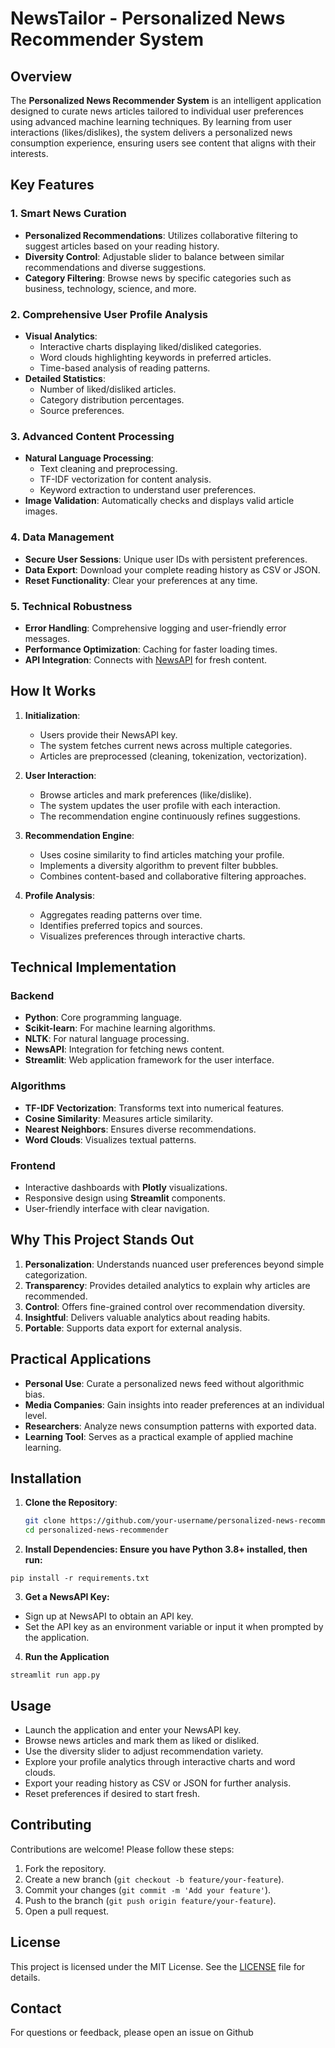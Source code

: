 # NewsTailor - Personalized News Recommender System

## Overview

The **Personalized News Recommender System** is an intelligent application designed to curate news articles tailored to individual user preferences using advanced machine learning techniques. By learning from user interactions (likes/dislikes), the system delivers a personalized news consumption experience, ensuring users see content that aligns with their interests.

## Key Features

### 1. Smart News Curation
- **Personalized Recommendations**: Utilizes collaborative filtering to suggest articles based on your reading history.
- **Diversity Control**: Adjustable slider to balance between similar recommendations and diverse suggestions.
- **Category Filtering**: Browse news by specific categories such as business, technology, science, and more.

### 2. Comprehensive User Profile Analysis
- **Visual Analytics**:
  - Interactive charts displaying liked/disliked categories.
  - Word clouds highlighting keywords in preferred articles.
  - Time-based analysis of reading patterns.
- **Detailed Statistics**:
  - Number of liked/disliked articles.
  - Category distribution percentages.
  - Source preferences.

### 3. Advanced Content Processing
- **Natural Language Processing**:
  - Text cleaning and preprocessing.
  - TF-IDF vectorization for content analysis.
  - Keyword extraction to understand user preferences.
- **Image Validation**: Automatically checks and displays valid article images.

### 4. Data Management
- **Secure User Sessions**: Unique user IDs with persistent preferences.
- **Data Export**: Download your complete reading history as CSV or JSON.
- **Reset Functionality**: Clear your preferences at any time.

### 5. Technical Robustness
- **Error Handling**: Comprehensive logging and user-friendly error messages.
- **Performance Optimization**: Caching for faster loading times.
- **API Integration**: Connects with [NewsAPI](https://newsapi.org/) for fresh content.

## How It Works

1. **Initialization**:
   - Users provide their NewsAPI key.
   - The system fetches current news across multiple categories.
   - Articles are preprocessed (cleaning, tokenization, vectorization).

2. **User Interaction**:
   - Browse articles and mark preferences (like/dislike).
   - The system updates the user profile with each interaction.
   - The recommendation engine continuously refines suggestions.

3. **Recommendation Engine**:
   - Uses cosine similarity to find articles matching your profile.
   - Implements a diversity algorithm to prevent filter bubbles.
   - Combines content-based and collaborative filtering approaches.

4. **Profile Analysis**:
   - Aggregates reading patterns over time.
   - Identifies preferred topics and sources.
   - Visualizes preferences through interactive charts.

## Technical Implementation

### Backend
- **Python**: Core programming language.
- **Scikit-learn**: For machine learning algorithms.
- **NLTK**: For natural language processing.
- **NewsAPI**: Integration for fetching news content.
- **Streamlit**: Web application framework for the user interface.

### Algorithms
- **TF-IDF Vectorization**: Transforms text into numerical features.
- **Cosine Similarity**: Measures article similarity.
- **Nearest Neighbors**: Ensures diverse recommendations.
- **Word Clouds**: Visualizes textual patterns.

### Frontend
- Interactive dashboards with **Plotly** visualizations.
- Responsive design using **Streamlit** components.
- User-friendly interface with clear navigation.

## Why This Project Stands Out

1. **Personalization**: Understands nuanced user preferences beyond simple categorization.
2. **Transparency**: Provides detailed analytics to explain why articles are recommended.
3. **Control**: Offers fine-grained control over recommendation diversity.
4. **Insightful**: Delivers valuable analytics about reading habits.
5. **Portable**: Supports data export for external analysis.

## Practical Applications

- **Personal Use**: Curate a personalized news feed without algorithmic bias.
- **Media Companies**: Gain insights into reader preferences at an individual level.
- **Researchers**: Analyze news consumption patterns with exported data.
- **Learning Tool**: Serves as a practical example of applied machine learning.

## Installation

1. **Clone the Repository**:
   ```bash
   git clone https://github.com/your-username/personalized-news-recommender.git
   cd personalized-news-recommender
   ```
2. **Install Dependencies: Ensure you have Python 3.8+ installed, then run:**
``` 
pip install -r requirements.txt
```
3. **Get a NewsAPI Key:**
 - Sign up at NewsAPI to obtain an API key.
 - Set the API key as an environment variable or input it when prompted by the application.
4. **Run the Application**
```
streamlit run app.py
```

## Usage

- Launch the application and enter your NewsAPI key.
- Browse news articles and mark them as liked or disliked.
- Use the diversity slider to adjust recommendation variety.
- Explore your profile analytics through interactive charts and word clouds.
- Export your reading history as CSV or JSON for further analysis.
- Reset preferences if desired to start fresh.

## Contributing

Contributions are welcome! Please follow these steps:

1. Fork the repository.
2. Create a new branch (`git checkout -b feature/your-feature`).
3. Commit your changes (`git commit -m 'Add your feature'`).
4. Push to the branch (`git push origin feature/your-feature`).
5. Open a pull request.

## License

This project is licensed under the MIT License. See the [LICENSE](LICENSE) file for details.

## Contact

For questions or feedback, please open an issue on Github